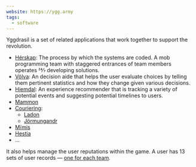 ```yaml
---
website: https://ygg.army
tags:
  - software
---
```

Yggdrasil is a set of related applications that work together to support the revolution.

* [Hérskap](Serial%20Mobbing): The process by which the systems are coded. A mob programming team with staggered entrances of team members operates 24⁄7 developing solutions.
* [Völva](Pythia): An decision aide that helps the user evaluate choices by telling them pertinent statistics and how they change given various decisions.
* [Hiemdal](Argus): An experience recommender that is tracking a variety of potential events and suggesting potential timelines to users.
* [Mammon](Mammon)
* [Couriering](Constant%20Couriering):
	* [Ladon](Ladon)
	* [Jörmungandr](Jörmungandr)
* [Mïmis](Mïmis)
* [Hestia](Hestia)
* …

It also helps manage the user reputations within the game. A user has 13 sets of user records — [one for each team](13-13s).

